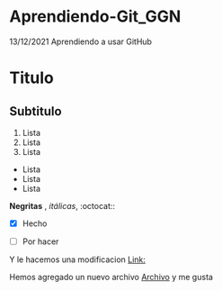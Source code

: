 # Aprendiendo-Git_GGN
13/12/2021 Aprendiendo a usar GitHub

# Titulo 
## Subtitulo

1. Lista
2. Lista
3. Lista

- Lista
- Lista
- Lista

**Negritas** , *itálicas*, :octocat::

- [X] Hecho
- [ ] Por hacer


Y le hacemos una modificacion
[Link: ](www.google.com)

Hemos agregado un nuevo archivo [Archivo](HolaMundo.py) y me gusta
<!--Comentario



